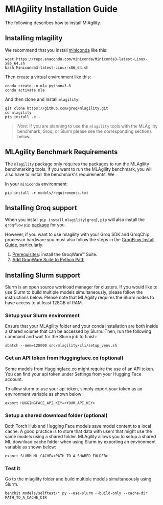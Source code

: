 # MlAgility Installation Guide

The following describes how to install MlAgility.

## Installing mlagility

We recommend that you install [miniconda](https://docs.conda.io/en/latest/miniconda.html) like this:

```
wget https://repo.anaconda.com/miniconda/Miniconda3-latest-Linux-x86_64.sh
bash Miniconda3-latest-Linux-x86_64.sh
```

Then create a virtual environment like this:

```
conda create -n mla python=3.8
conda activate mla
```

And then clone and install `mlagility`:

```
git clone https://github.com/groq/mlagility.git
cd mlagility
pip install -e .
```

> _Note_: If you are planning to use the `mlagility` tools with the MLAgility benchmark, Groq, or Slurm please see the corresponding sections below.

## MLAgility Benchmark Requirements

The `mlagility` package only requires the packages to run the MLAgility benchmarking tools. If you want to run the MLAgility benchmark, you will also have to install the benchmark's requirements. We 

In your `miniconda` environment:

```
pip install -r models/requirements.txt
```

## Installing Groq support

When you install `pip install` `mlagility[groq]`, `pip` will also install the `groqflow` `pip` [package](https://github.com/groq/groqflow) for you. 

However, if you want to use mlagility with your Groq SDK and GroqChip processor hardware you must also follow the steps in the [GroqFlow Install Guide](https://github.com/groq/groqflow/blob/release/0921/docs/install.md), particularly:
1. [Prerequisites](https://github.com/groq/groqflow/blob/release/0921/docs/install.md#prerequisites): install the GroqWare™ Suite.
1. [Add GroqWare Suite to Python Path](https://github.com/groq/groqflow/blob/release/0921/docs/install.md#step-3-add-groqware-suite-to-python-path)

## Installing Slurm support

Slurm is an open source workload manager for clusters. If you would like to use Slurm to build multiple models simultaneously, please follow the instructions below. Please note that MLAgility requires the Slurm nodes to have access to at least 128GB of RAM.

### Setup your Slurm environment

Ensure that your MLAgility folder and your conda installation are both inside a shared volume that can be accessed by Slurm.
Then, run the following command and wait for the Slurm job to finish:

```
sbatch --mem=128000 src/mlagility/cli/setup_venv.sh
```

### Get an API token from Huggingface.co (optional)

Some models from Huggingface.co might require the use of an API token. You can find your api token under Settings from your Hugging Face account.

To allow slurm to use your api token, simply export your token as an environment variable as shown below:


```
export HUGGINGFACE_API_KEY=<YOUR_API_KEY>
```

### Setup a shared download folder (optional)

Both Torch Hub and Hugging Face models save model content to a local cache. A good practice is to store that data with users that might use the same models using a shared folder. MLAgility allows you to setup a shared ML download cache folder when using Slurm by exporting an environment variable as shown below:


```
export SLURM_ML_CACHE=<PATH_TO_A_SHARED_FOLDER>
```

### Test it

Go to the mlagility folder and build multiple models simultaneously using Slurm.

```
benchit models/selftest/*.py --use-slurm --build-only --cache-dir PATH_TO_A_CACHE_DIR
```